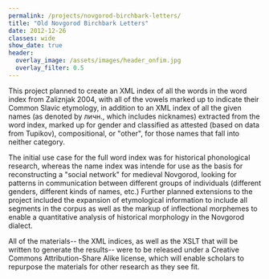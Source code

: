 ```yaml
---
permalink: /projects/novgorod-birchbark-letters/
title: "Old Novgorod Birchbark Letters"
date: 2012-12-26
classes: wide
show_date: true
header:
  overlay_image: /assets/images/header_onfim.jpg
  overlay_filter: 0.5
---
```


This project planned to create an XML index of all the words in the word index from Zaliznjak 2004, with all of the vowels marked up to indicate their Common Slavic etymology, in addition to an XML index of all the given names (as denoted by личн., which includes nicknames) extracted from the word index, marked up for gender and classified as attested (based on data from Tupikov), compositional, or "other", for those names that fall into neither category.

The initial use case for the full word index was for historical phonological research, whereas the name index was intende for use as the basis for reconstructing a "social network" for medieval Novgorod, looking for patterns in communication between different groups of individuals (different genders, different kinds of names, etc.) Further planned extensions to the project included the expansion of etymological information to include all segments in the corpus as well as the markup of inflectional morphemes to enable a quantitative analysis of historical morphology in the Novgorod dialect.

All of the materials-- the XML indices, as well as the XSLT that will be written to generate the results-- were to be released under a Creative Commons Attribution-Share Alike license, which will enable scholars to repurpose the materials for other research as they see fit.